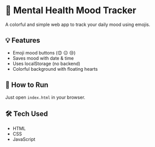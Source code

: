 # 🌈 Mental Health Mood Tracker

A colorful and simple web app to track your daily mood using emojis.

## 💡 Features
- Emoji mood buttons (😊 😐 😢)
- Saves mood with date & time
- Uses localStorage (no backend)
- Colorful background with floating hearts

## 🚀 How to Run
Just open `index.html` in your browser.

## 🛠️ Tech Used
- HTML
- CSS
- JavaScript
